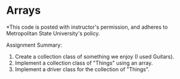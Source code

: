 # Arrays

*This code is posted with instructor's permission, and adheres to Metropolitan State University's policy.

Assignment Summary:
1) Create a collection class of something we enjoy (I used Guitars).
2) Implement a collection class of "Things" using an array.
3) Implement a driver class for the collection of "Things".

